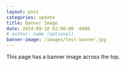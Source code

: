 ```yaml
---
layout: post
categories: update
title: Banner Image
date: 2024-09-10 02:00:00 -0400
# author: name (optional)
banner-image: /images/test-banner.jpg
---
```

This page has a banner image across the top.